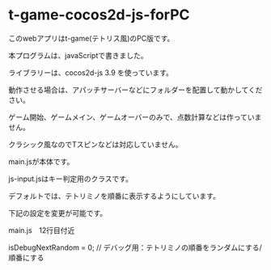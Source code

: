# t-game-cocos2d-js-forPC



このwebアプリはt-game(テトリス風)のPC版です。

本プログラムは、javaScriptで書きました。

ライブラリーは、cocos2d-js 3.9 を使っています。

動作させる場合は、アパッチサーバーなどにフォルダーを配置して動かしてください。



ゲーム開始、ゲームメイン、ゲームオーバーのみで、点数計算などは作っていません。

クラシック風なのでTスピンなどは対応していません。

main.jsが本体です。

js-input.jsはキー判定用のクラスです。



デフォルトでは、テトリミノを順番に表示するようにしています。

下記の設定を変更が可能です。

main.js　12行目付近

isDebugNextRandom = 0;      // デバッグ用：テトリミノの順番をランダムにする/順番にする